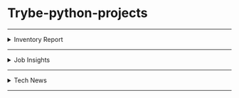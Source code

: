 # Trybe-python-projects

<hr>
<details>
  <summary> Inventory Report</summary>
  <h3>About:</h3>
  <p>This project was developed at Trybe while learning about OOP and project patterns.</p>
  <a href=https://github.com/gabrielraeder/Python-projects/tree/main/Trybe-python-projects/inventory-report>🔗 How to run the application</a>
</details>
<hr>
<details>
<summary> Job Insights</summary>
<h3>About:</h3>
  <p>This project was developed when we were starting to learn python.</p>
  <a href=https://github.com/gabrielraeder/Python-projects/tree/main/Trybe-python-projects/job-insights>🔗 How to run the application</a>
</details>
<hr>
<details>
<summary> Tech News</summary>
<h3>About:</h3>
  <p>This project was developed while learning about crawlers.</p>
  <a href=https://github.com/gabrielraeder/Python-projects/tree/main/Trybe-python-projects/tech-news>🔗 How to run the application</a>
</details>
<hr>
